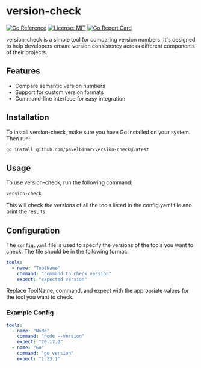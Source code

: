 # version-check

[![Go Reference](https://pkg.go.dev/badge/github.com/pavelbinar/version-check.svg)](https://pkg.go.dev/github.com/pavelbinar/version-check)
[![License: MIT](https://img.shields.io/badge/License-MIT-yellow.svg)](https://opensource.org/licenses/MIT)
[![Go Report Card](https://goreportcard.com/badge/github.com/pavelbinar/version-check)](https://goreportcard.com/report/github.com/pavelbinar/version-check)

version-check is a simple tool for comparing version numbers. It's designed to help developers ensure version consistency across different components of their projects.

## Features

- Compare semantic version numbers
- Support for custom version formats
- Command-line interface for easy integration

## Installation

To install version-check, make sure you have Go installed on your system. Then run:

```bash
go install github.com/pavelbinar/version-check@latest
```

## Usage

To use version-check, run the following command:

```bash
version-check
```

This will check the versions of all the tools listed in the config.yaml file and print the results.

## Configuration

The `config.yaml` file is used to specify the versions of the tools you want to check. The file should be in the following format:

```yaml
tools:
  - name: "ToolName"
    command: "command to check version"
    expect: "expected version"
```

Replace ToolName, command, and expect with the appropriate values for the tool you want to check.

### Example Config

```yaml
tools:
  - name: "Node"
    command: "node --version"
    expect: "20.17.0"
  - name: "Go"
    command: "go version"
    expect: "1.23.1"
```
